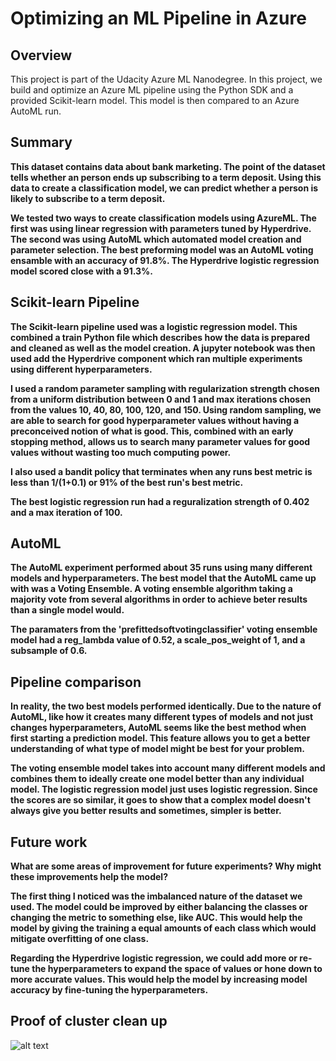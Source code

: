 # Optimizing an ML Pipeline in Azure

## Overview
This project is part of the Udacity Azure ML Nanodegree.
In this project, we build and optimize an Azure ML pipeline using the Python SDK and a provided Scikit-learn model.
This model is then compared to an Azure AutoML run.

## Summary
**This dataset contains data about bank marketing. The point of the dataset tells whether an person ends up subscribing to a term deposit. Using this data to create a classification model, we can predict whether a person is likely to subscribe to a term deposit.**

**We tested two ways to create classification models using AzureML. The first was using linear regression with parameters tuned by Hyperdrive. The second was using AutoML which automated model creation and parameter selection. The best preforming model was an AutoML voting ensamble with an accuracy of 91.8%. The Hyperdrive logistic regression model scored close with a 91.3%.**

## Scikit-learn Pipeline
**The Scikit-learn pipeline used was a logistic regression model. This combined a train Python file which describes how the data is prepared and cleaned as well as the model creation. A jupyter notebook was then used add the Hyperdrive component which ran multiple experiments using different hyperparameters.**

**I used a random parameter sampling with regularization strength chosen from a uniform distribution between 0 and 1 and max iterations chosen from the values 10, 40, 80, 100, 120, and 150. Using random sampling, we are able to search for good hyperparameter values without having a preconceived notion of what is good. This, combined with an early stopping method, allows us to search many parameter values for good values without wasting too much computing power.**

**I also used a bandit policy that terminates when any runs best metric is less than 1/(1+0.1) or 91% of the best run's best metric.**

**The best logistic regression run had a reguralization strength of 0.402 and a max iteration of 100.** 

## AutoML
**The AutoML experiment performed about 35 runs using many different models and hyperparameters. The best model that the AutoML came up with was a Voting Ensemble. A voting ensemble algorithm taking a majority vote from several algorithms in order to achieve beter results than a single model would.**

**The paramaters from the 'prefittedsoftvotingclassifier' voting ensemble model had a reg_lambda value of 0.52,  a scale_pos_weight of 1, and a subsample of 0.6.**

## Pipeline comparison

**In reality, the two best models performed identically. Due to the nature of AutoML, like how it creates many different types of models and not just changes hyperparameters, AutoML seems like the best method when first starting a prediction model. This feature allows you to get a better understanding of what type of model might be best for your problem.**

**The voting ensemble model takes into account many different models and combines them to ideally create one model better than any individual model. The logistic regression model just uses logistic regression. Since the scores are so similar, it goes to show that a complex model doesn't always give you better results and sometimes, simpler is better.**


## Future work
**What are some areas of improvement for future experiments? Why might these improvements help the model?**

**The first thing I noticed was the imbalanced nature of the dataset we used. The model could be improved by either balancing the classes or changing the metric to something else, like AUC. This would help the model by giving the training a equal amounts of each class which would mitigate overfitting of one class.**

**Regarding the Hyperdrive logistic regression, we could add more or re-tune the hyperparameters to expand the space of values or hone down to more accurate values. This would help the model by increasing model accuracy by fine-tuning the hyperparameters.**


## Proof of cluster clean up
![alt text](https://github.com/jackharrison27/[Optimizing_a_Pipeline_in_Azure]/blob/[master]/delete_cluster.jpg?raw=true)
